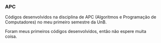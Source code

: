 ### APC

Códigos desenvolvidos na disciplina de APC (Algoritmos e Programação de Computadores) no meu primeiro semestre da UnB.

Foram meus primeiros códigos desenvolvidos, então não espere muita coisa.
